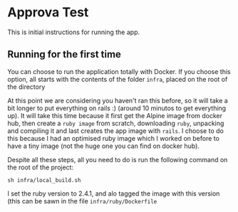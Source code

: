 # Approva Test

This is initial instructions for running the app.

## Running for the first time
You can choose to run the application totally with Docker. If you choose this option, all starts with the contents of the folder `infra`, placed on the root of the directory

At this point we are considering you haven't ran this before, so it will take a bit longer to put everything on rails :)  (around 10 minutos to get everything up). It will take this time because it first get the Alpine image from docker hub, then create a `ruby image` from scratch, downloading `ruby`, unpacking and compiling it and last creates the app image with `rails`.  I choose to do this because I had an optimised ruby image which I worked on before to have a tiny image (not the huge one you can find on docker hub).

Despite all these steps, all you need to do is run the following command on the root of the project:
```
sh infra/local_build.sh
```
I set the ruby version to 2.4.1, and alo tagged the image with this version (this can be sawn in the file `infra/ruby/Dockerfile`
